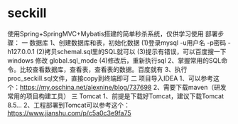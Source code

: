 # seckill
使用Spring+SpringMVC+Mybatis搭建的简单秒杀系统，仅供学习使用
部署步骤：
一 数据库
1、创建数据库和表，初始化数据
(1)登录mysql -u用户名 -p密码 -h127.0.0.1
(2)拷贝schemal.sql里的SQL就可以
(3)提示有错误，可以百度搜一下  windows 修改  global.sql_mode
(4)修改后，重新执行sql
2、掌握常用的SQL命令。比较查看数据库，查看表，查看表的数据。百度就有
3、执行proc_seckill.sql文件，直接copy到终端即可
二 项目导入IDEA
1、可以参考这个：https://my.oschina.net/alexnine/blog/737698
2、需要下载maven（研发常用的项目构建工具）
三 Tomcat
1、前提是下载好Tomcat，建议下载Tomcat 8.5...
2、工程部署到Tomcat可以参考这个：https://www.jianshu.com/p/c5a0c3e9fa75
